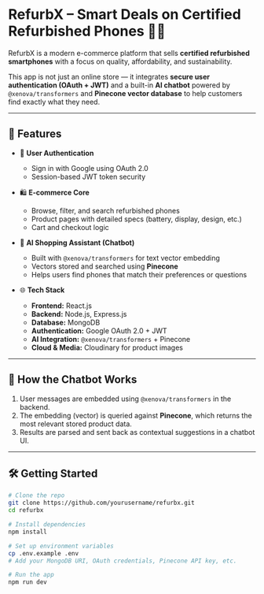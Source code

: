 # RefurbX – Smart Deals on Certified Refurbished Phones 🛒📱

RefurbX is a modern e-commerce platform that sells **certified refurbished smartphones** with a focus on quality, affordability, and sustainability.

This app is not just an online store — it integrates **secure user authentication (OAuth + JWT)** and a built-in **AI chatbot** powered by `@xenova/transformers` and **Pinecone vector database** to help customers find exactly what they need.

---

## 🚀 Features

- 🔐 **User Authentication**
  - Sign in with Google using OAuth 2.0
  - Session-based JWT token security

- 🛍️ **E-commerce Core**
  - Browse, filter, and search refurbished phones
  - Product pages with detailed specs (battery, display, design, etc.)
  - Cart and checkout logic

- 🤖 **AI Shopping Assistant (Chatbot)**
  - Built with `@xenova/transformers` for text vector embedding
  - Vectors stored and searched using **Pinecone**
  - Helps users find phones that match their preferences or questions

- 🌐 **Tech Stack**
  - **Frontend:** React.js
  - **Backend:** Node.js, Express.js
  - **Database:** MongoDB
  - **Authentication:** Google OAuth 2.0 + JWT
  - **AI Integration:** `@xenova/transformers` + Pinecone
  - **Cloud & Media:** Cloudinary for product images

---

## 🧠 How the Chatbot Works

1. User messages are embedded using `@xenova/transformers` in the backend.
2. The embedding (vector) is queried against **Pinecone**, which returns the most relevant stored product data.
3. Results are parsed and sent back as contextual suggestions in a chatbot UI.

---

## 🛠️ Getting Started

```bash
# Clone the repo
git clone https://github.com/yourusername/refurbx.git
cd refurbx

# Install dependencies
npm install

# Set up environment variables
cp .env.example .env
# Add your MongoDB URI, OAuth credentials, Pinecone API key, etc.

# Run the app
npm run dev
